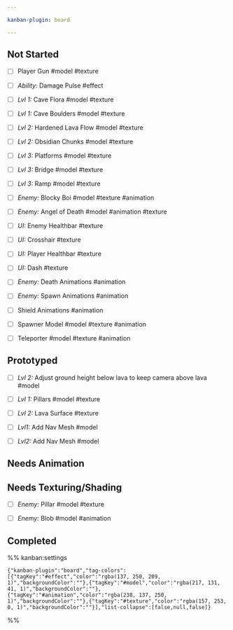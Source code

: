 ```yaml
---

kanban-plugin: board

---
```


## Not Started

- [ ] Player Gun #model #texture
- [ ] *Ability:* Damage Pulse #effect
- [ ] *Lvl 1:* Cave Flora #model #texture
- [ ] *Lvl 1:* Cave Boulders #model #texture
- [ ] *Lvl 2:* Hardened Lava Flow #model #texture
- [ ] *Lvl 2:* Obsidian Chunks #model #texture
- [ ] *Lvl 3:* Platforms #model #texture
- [ ] *Lvl 3:* Bridge #model #texture
- [ ] *Lvl 3:* Ramp #model #texture
- [ ] *Enemy:* Blocky Boi #model #texture #animation
- [ ] *Enemy:* Angel of Death #model #animation #texture
- [ ] *UI:* Enemy Healthbar #texture
- [ ] *UI:* Crosshair #texture
- [ ] *UI:* Player Healthbar #texture
- [ ] *UI:* Dash #texture
- [ ] *Enemy:* Death Animations #animation
- [ ] *Enemy:* Spawn Animations #animation
- [ ] Shield Animations #animation
- [ ] Spawner Model #model #texture #animation
- [ ] Teleporter #model #texture #animation


## Prototyped

- [ ] *Lvl 2:* Adjust ground height below lava to keep camera above lava #model
- [ ] *Lvl 1:* Pillars #model #texture
- [ ] *Lvl 2:* Lava Surface #texture
- [ ] *Lvl1:* Add Nav Mesh #model
- [ ] *Lvl2:* Add Nav Mesh #model


## Needs Animation



## Needs Texturing/Shading

- [ ] *Enemy:* Pillar #model #texture
- [ ] *Enemy:* Blob #model #animation


## Completed





%% kanban:settings
```
{"kanban-plugin":"board","tag-colors":[{"tagKey":"#effect","color":"rgba(137, 250, 209, 1)","backgroundColor":""},{"tagKey":"#model","color":"rgba(217, 131, 41, 1)","backgroundColor":""},{"tagKey":"#animation","color":"rgba(238, 137, 250, 1)","backgroundColor":""},{"tagKey":"#texture","color":"rgba(157, 253, 0, 1)","backgroundColor":""}],"list-collapse":[false,null,false]}
```
%%
